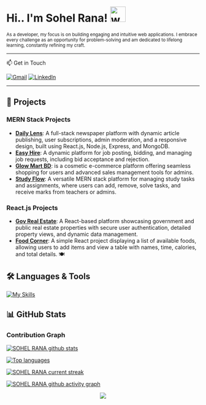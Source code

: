 # Hi.. I'm Sohel Rana! <img src="https://user-images.githubusercontent.com/72663882/171687151-bb31c996-c9d2-49c8-b593-734946893b23.gif" alt="waving hand gif" aria-hidden="true" width="40" />

<small>
As a developer, my focus is on building engaging and intuitive web applications. I embrace every challenge as an opportunity for problem-solving and am dedicated to lifelong learning, constantly refining my craft.
</small>

---

📫 Get in Touch

[![Gmail](https://img.icons8.com/color/48/gmail.png)](mailto:sohel152302@gmail.com)
[![LinkedIn](https://img.icons8.com/color/48/linkedin-circled.png)](https://www.linkedin.com/in/sohel-rana-93423a2ba/)

---

## 🌟 Projects

### MERN Stack Projects
- **[Daily Lens](https://daily-lens-90dd8.web.app/)**: A full-stack newspaper platform with dynamic article publishing, user subscriptions, admin moderation, and a responsive design, built using React.js, Node.js, Express, and MongoDB.
- **[Easy Hire](https://easy-hire-e14d3.web.app/)**: A dynamic platform for job posting, bidding, and managing job requests, including bid acceptance and rejection.
- **[Glow Mart BD](https://glow-mart-bd.web.app/)**: is a cosmetic e-commerce platform offering seamless shopping for users and advanced sales management tools for admins.
- **[Study Flow](https://stydy-flow.web.app/)**: A versatile MERN stack platform for managing study tasks and assignments, where users can add, remove, solve tasks, and receive marks from teachers or admins.
### React.js Projects
- **[Gov Real Estate](https://gov-real-estate.web.app/)**: A React-based platform showcasing government and public real estate properties with secure user authentication, detailed property views, and dynamic data management.
- **[Food Corner](https://present-jam.surge.sh/)**: A simple React project displaying a list of available foods, allowing users to add items and view a table with names, time, calories, and total details. 🍽️


## 🛠️ Languages & Tools

[![My Skills](https://skillicons.dev/icons?i=html,css,tailwind,js,react,vite,ts,expressjs,nodejs,mongodb,firebase,netlify,vercel,git,github,vscode,figma,stackoverflow&perline=13)](#)




## 📊 GitHub Stats


### Contribution Graph
[![SOHEL RANA github stats](https://bad-apple-github-readme.vercel.app/api?username=Sohelrana2815&show_icons=true&count_private=true&line_height=20&icon_color=00b3ff&theme=blue-green&title_color=00b3ff)](#)

[![Top languages](https://github-readme-mwendwa.vercel.app/api/top-langs/?username=Sohelrana2815&layout=compact&count_private=true&theme=blue-green&title_color=00b3ff)](#)

[![SOHEL RANA current streak](https://streak-stats.demolab.com/?user=Sohelrana2815&theme=hacker)](https://git.io/streak-stats)

[![SOHEL RANA github activity graph](https://github-readme-activity-graph.vercel.app/graph?username=Sohelrana2815&theme=github-compact)](https://github.com/ashutosh00710/github-readme-activity-graph)
<p align="center">
     <img src="https://capsule-render.vercel.app/api?type=waving&color=gradient&height=100&section=footer"/>
</p>
